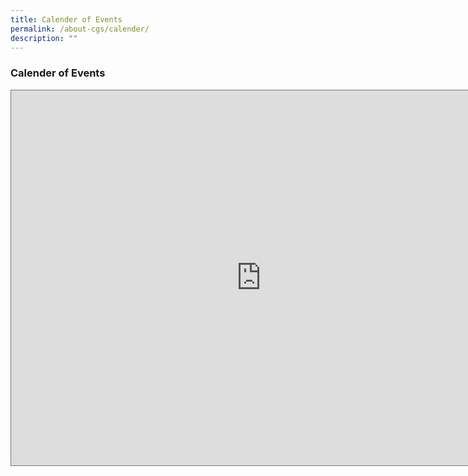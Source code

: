 ```yaml
---
title: Calender of Events
permalink: /about-cgs/calender/
description: ""
---
```

### **Calender of Events**


<iframe src="https://calendar.google.com/calendar/embed?height=600&wkst=2&bgcolor=%23ffffff&ctz=Asia%2FSingapore&showNav=1&showDate=1&showPrint=0&showCalendars=0&showTabs=1&showTz=0&showTitle=0&title=Crescent%20Girls'%20School%20Calendar&src=Y3Jlc2NlbnRnaXJsc3MzNTdAZ21haWwuY29t&src=bjhwbHBpdmR1YXYzaW00bzl2cHRpNWJyMWlqZHNrMzdAaW1wb3J0LmNhbGVuZGFyLmdvb2dsZS5jb20&color=%23039BE5&color=%237986CB" style="border:solid 1px #777" width="800" height="600" frameborder="0" scrolling="no"></iframe>